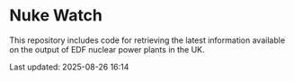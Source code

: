 # Nuke Watch

This repository includes code for retrieving the latest information available on the output of EDF nuclear power plants in the UK.

Last updated: 2025-08-26 16:14